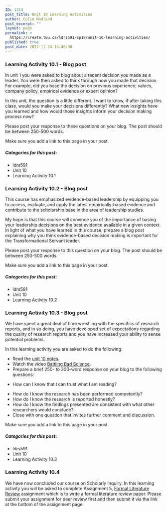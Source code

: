 ```yaml
---
ID: 1314
post_title: Unit 10 Learning Activities
author: Colin Madland
post_excerpt: ""
layout: page
permalink: >
  https://create.twu.ca/ldrs591-sp18/unit-10-learning-activities/
published: true
post_date: 2017-11-24 14:49:50
---
```

<h3>Learning Activity 10.1 - Blog post</h3>

In unit 1 you were asked to blog about a recent decision you made as a leader. You were then asked to think through how you made that decision. For example, did you base the decision on previous experience, values, company policy, empirical evidence or expert opinion?

In this unit, the question is a little different. I want to know, if after taking this class, would you make your decisions differently? What new insights have you learned and how would those insights inform your decision making process now?

Please post your response to these questions on your blog. The post should be between 250-500 words.

Make sure you add a link to this page in your post.

<h5>Categories for this post:</h5>

<ul>
<li>ldrs591</li>
<li>Unit 10</li>
<li>Learning Activity 10.1</li>
</ul>

<h3>Learning Activity 10.2 - Blog post</h3>

This course has emphasized evidence-based leadership by equipping you to access, evaluate, and apply the latest empirically-based evidence and contribute to the scholarship base in the area of leadership studies.

My hope is that this course will convince you of the importance of basing your leadership decisions on the best evidence available in a given context. In light of what you have learned in this course, prepare a blog post explaining why you think evidence-based decision making is important for the Transformational Servant leader.

Please post your response to this question on your blog. The post should be between 250-500 words.

Make sure you add a link to this page in your post.

<h5>Categories for this post:</h5>

<ul>
<li>ldrs591</li>
<li>Unit 10</li>
<li>Learning Activity 10.2</li>
</ul>

<h3>Learning Activity 10.3 - Blog post</h3>

We have spent a great deal of time wrestling with the specifics of research reports, and in so doing, you have developed set of expectations regarding the quality of research reports and you have increased your ability to sense potential problems.

In this learning activity you are asked to do the following:

<ul>
<li>Read the <a href="https://create.twu.ca/ldrs591-sp18/unit-10-notes/">unit 10 notes</a>.</li>
<li>Watch the video <a href="https://www.ted.com/talks/ben_goldacre_battling_bad_science">Battling Bad Science</a>.</li>
<li>Prepare a brief 250- to 300-word response on your blog to the following questions:</p></li>
<li><p>How can I know that I can trust what I am reading?</p></li>
<li>How do I know the research has been performed competently?</li>
<li>How do I know the research is reported honestly?</li>
<li>How do I know the findings presented are consistent with what other researchers would conclude?</li>
<li>Close with one question that invites further comment and discussion.</li>
</ul>

<p>Make sure you add a link to this page in your post.

<h5>Categories for this post:</h5>

<ul>
<li>ldrs591</li>
<li>Unit 10</li>
<li>Learning Activity 10.3</li>
</ul>

<h3>Learning Activity 10.4</h3>

We have now concluded our course on Scholarly Inquiry. In this learning activity you will be asked to complete Assignment 5, <a href="https://create.twu.ca/ldrs591-sp18/formal-literature-review/">Formal Literature Review</a> assignment which is to write a formal literature review paper. Please submit your assignment for peer review first and then submit it via the link at the bottom of the assignment page.
